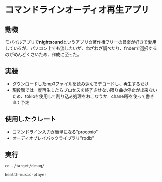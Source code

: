 # コマンドラインオーディオ再生アプリ
## 動機
モバイルアプリで**nightsound**というアプリの著作権フリーの音楽が好きで愛用しているが、パソコン上でも流したいが、わざわざ調べたり、finderで選択するのがめんどくさいため、作成に至った。
## 実装
- ダウンロードしたmp3ファイルを読み込んでデコードし、再生するだけ  
- 現段階では一度再生したらプロセスを終了させない限り曲の停止が出来ないため、tokioを使用して割り込み処理をおこなうか、chanel等を使って書き直す予定
## 使用したクレート
- コマンドライン入力が簡単になる"proconio"
- オーディオプレイバックライブラリ"rodio"

## 実行
```
cd ./target/debug/
```
```
health-music-player
```
